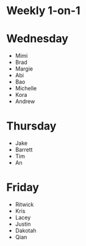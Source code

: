 # Weekly 1-on-1

# Wednesday
- Mimi
- Brad
- Margie
- Abi
- Bao
- Michelle
- Kora
- Andrew

# Thursday
- Jake
- Barrett
- Tim
- An

# Friday
- Ritwick
- Kris
- Lacey
- Justin
- Dakotah
- Qian



